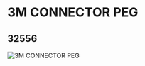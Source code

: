 # 3M CONNECTOR PEG
## 32556
![3M CONNECTOR PEG](https://lc-www-live-s.legocdn.com/media/bricks/5/2/4154753.jpg)